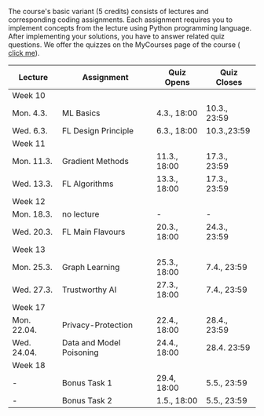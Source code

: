 The course's basic variant (5 credits) consists of lectures and corresponding coding assignments. 
Each assignment requires you to implement concepts from the lecture using Python programming 
language. After implementing your solutions, you have to answer related quiz questions. We offer 
the quizzes on the MyCourses page of the course (<a href="https://mycourses.aalto.fi/course/view.php?id=41947&section=1"> click me</a>). 


| Lecture   | Assignment                 | Quiz Opens  |  Quiz Closes  |
|-----------------|-----------------------|---------------|--------------|
|Week 10    |                       |               |              |          
| Mon. 4.3. |   ML Basics       |     4.3., 18:00 | 10.3., 23:59          |  
| Wed. 6.3. |  FL Design Principle       |    6.3., 18:00     |  10.3.,23:59      |  
|Week 11    |                       |               |              |          
| Mon. 11.3. | Gradient Methods   |    11.3., 18:00  |   17.3., 23:59      |  
| Wed. 13.3. | FL Algorithms    |    13.3., 18:00    |  17.3., 23:59    |   
|Week 12    |                       |               |              |         
| Mon. 18.3. |  no lecture  | - |    -     |   
| Wed. 20.3. |  FL Main Flavours    |  20.3., 18:00    |   24.3., 23:59    |             
|Week 13    |                       |               |              |         
| Mon. 25.3. | Graph Learning | 25.3., 18:00        |    7.4., 23:59         |   
| Wed. 27.3. | Trustworthy AI |  27.3., 18:00         |   7.4., 23:59         |   
|Week 17   |          |               |              |        
| Mon. 22.04.   |   Privacy-Protection|   22.4., 18:00 | 28.4., 23:59  | 
|  Wed. 24.04.   |   Data and Model Poisoning  |  24.4., 18:00|  28.4. 23:59 | 
|Week 18   |          |               |              |        
| -  |   Bonus Task 1  |   29.4, 18:00 |  5.5., 23:59  | 
| -   |   Bonus Task 2  |  1.5., 18:00|  5.5., 23:59 | 